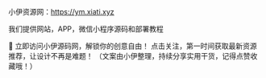 小伊资源网：https://ym.xiati.xyz

我们提供网站，APP，微信小程序源码和部署教程

📢 立即访问小伊源码网，解锁你的创意自由！ 点击关注，第一时间获取最新资源推荐，让设计不再是难题！ （文案由小伊整理，持续分享实用干货，记得点赞收藏哦！）
